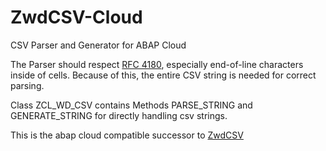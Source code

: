 # ZwdCSV-Cloud
CSV Parser and Generator for ABAP Cloud

The Parser should respect [RFC 4180](https://tools.ietf.org/html/rfc4180), especially end-of-line characters inside of cells. Because of this, the entire CSV string is needed for correct parsing.

Class ZCL_WD_CSV contains Methods PARSE_STRING and GENERATE_STRING for directly handling csv strings.  

This is the abap cloud compatible successor to [ZwdCSV](https://github.com/WegnerDan/ZwdCSV)
